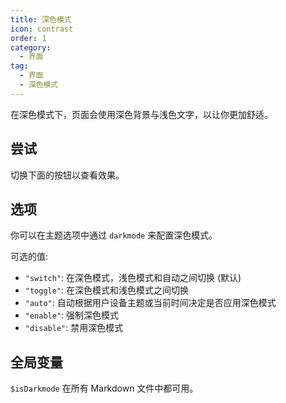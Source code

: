```yaml
---
title: 深色模式
icon: contrast
order: 1
category:
  - 界面
tag:
  - 界面
  - 深色模式
---
```


在深色模式下，页面会使用深色背景与浅色文字，以让你更加舒适。

<!-- more -->

## 尝试

切换下面的按钮以查看效果。

<AppearanceSwitch />

## 选项

你可以在主题选项中通过 `darkmode` 来配置深色模式。

可选的值:

- `"switch"`: 在深色模式，浅色模式和自动之间切换 (默认)
- `"toggle"`: 在深色模式和浅色模式之间切换
- `"auto"`: 自动根据用户设备主题或当前时间决定是否应用深色模式
- `"enable"`: 强制深色模式
- `"disable"`: 禁用深色模式

## 全局变量

`$isDarkmode` 在所有 Markdown 文件中都可用。

<script setup lang="ts">
import AppearanceSwitch from "@theme-hope/modules/outlook/components/AppearanceSwitch"
</script>
